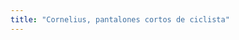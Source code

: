 ```yaml
---
title: "Cornelius, pantalones cortos de ciclista"
---
```




<DesignInfo design='cornelius' docs />

